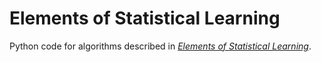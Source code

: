 # Elements of Statistical Learning

Python code for algorithms described in [*Elements of Statistical Learning*](https://web.stanford.edu/~hastie/ElemStatLearn/).
